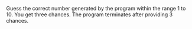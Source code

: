 Guess the correct number generated by the program within the range 1 to 10. You get three chances. The program terminates after providing 3 chances.
